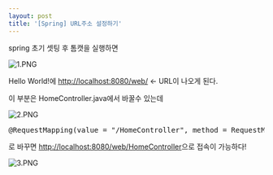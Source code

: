 ```yaml
---
layout: post
title: '[Spring] URL주소 설정하기'
---
```

spring 초기 셋팅 후 톰캣을 실행하면

![1.PNG]({{site.baseurl}}/img/1.PNG)

Hello World!에 <http://localhost:8080/web/> <- URL이 나오게 된다.

이 부분은 HomeController.java에서 바꿀수 있는데

![2.PNG]({{site.baseurl}}/img/2.PNG)

<pre>@RequestMapping(value = "/HomeController", method = RequestMethod.GET)</pre>

로 바꾸면 <http://localhost:8080/web/HomeController>으로 접속이 가능하다!

![3.PNG]({{site.baseurl}}/img/3.PNG)

